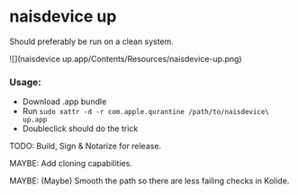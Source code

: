 # naisdevice up

Should preferably be run on a clean system.

![](naisdevice up.app/Contents/Resources/naisdevice-up.png)


### Usage: 
* Download .app bundle
* Run `sudo xattr -d -r com.apple.qurantine /path/to/naisdevice\ up.app`
* Doubleclick should do the trick

TODO: Build, Sign & Notarize for release.

MAYBE: Add cloning capabilities.

MAYBE: (Maybe) Smooth the path so there are less failing checks in Kolide.